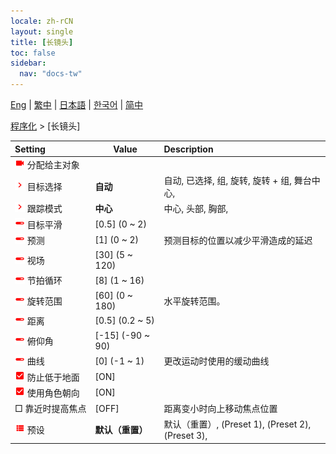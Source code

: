 ```yaml
---
locale: zh-rCN
layout: single
title: [长镜头]
toc: false
sidebar:
  nav: "docs-tw"
---
```

[Eng](/dancexr/menu/2025.4/motion/long_take) | [繁中](/tw/dancexr/menu/2025.4/motion/long_take) | [日本語](/jp/dancexr/menu/2025.4/motion/long_take) | [한국어](/kr/dancexr/menu/2025.4/motion/long_take) | [简中](/zh/dancexr/menu/2025.4/motion/long_take)

[程序化](../menu#程序化) > [长镜头]



| Setting | Value | Description |
| :--- | --- | :--- |
|<nobr><img src="/images/icon/ic_videocam.png" alt="videocam icon"/> 分配给主对象</nobr>|| 
|<nobr><img src="/images/icon/ic_chevron.png" alt="chevron icon"/> 目标选择</nobr>| **自动** | 自动, 已选择, 组, 旋转, 旋转 + 组, 舞台中心,  |
|<nobr><img src="/images/icon/ic_chevron.png" alt="chevron icon"/> 跟踪模式</nobr>| **中心** | 中心, 头部, 胸部,  |
|<nobr><img src="/images/icon/ic_slider.png" alt="slider icon"/> 目标平滑</nobr>| [0.5] (0 ~ 2) | 
|<nobr><img src="/images/icon/ic_slider.png" alt="slider icon"/> 预测</nobr>| [1] (0 ~ 2) | 预测目标的位置以减少平滑造成的延迟
|<nobr><img src="/images/icon/ic_slider.png" alt="slider icon"/> 视场</nobr>| [30] (5 ~ 120) | 
|<nobr><img src="/images/icon/ic_slider.png" alt="slider icon"/> 节拍循环</nobr>| [8] (1 ~ 16) | 
|<nobr><img src="/images/icon/ic_slider.png" alt="slider icon"/> 旋转范围</nobr>| [60] (0 ~ 180) | 水平旋转范围。
|<nobr><img src="/images/icon/ic_slider.png" alt="slider icon"/> 距离</nobr>| [0.5] (0.2 ~ 5) | 
|<nobr><img src="/images/icon/ic_slider.png" alt="slider icon"/> 俯仰角</nobr>| [-15] (-90 ~ 90) | 
|<nobr><img src="/images/icon/ic_slider.png" alt="slider icon"/> 曲线</nobr>| [0] (-1 ~ 1) | 更改运动时使用的缓动曲线
|<nobr><img src="/images/icon/ic_check_on.png" alt="check on icon"/> 防止低于地面</nobr>| [ON] | 
|<nobr><img src="/images/icon/ic_check_on.png" alt="check on icon"/> 使用角色朝向</nobr>| [ON] | 
|<nobr> □ 靠近时提高焦点</nobr>| [OFF] | 距离变小时向上移动焦点位置
|<nobr><img src="/images/icon/ic_list.png" alt="list icon"/> 预设</nobr>| **默认（重置）** | 默认（重置）, (Preset 1), (Preset 2), (Preset 3),  |
